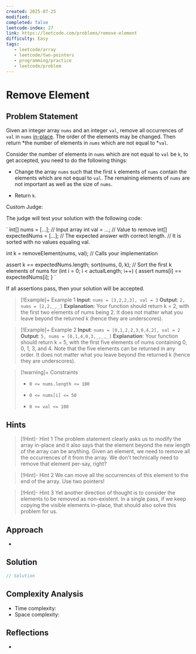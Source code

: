 ```yaml
---
created: 2025-07-25
modified: 
completed: false
leetcode-index: 27 
link: https://leetcode.com/problems/remove-element
difficulty: Easy 
tags:
   - leetcode/array
   - leetcode/two-pointers 
   - programming/practice
   - leetcode/problem
---
```

# Remove Element

## Problem Statement
Given an integer array `nums` and an integer `val`, remove all occurrences of `val` in `nums` <a href="https://en.wikipedia.org/wiki/In-place_algorithm" target="_blank">in-place</a>. The order of the elements may be changed. Then return *the number of elements in *`nums`* which are not equal to *`val`.

Consider the number of elements in `nums` which are not equal to `val` be `k`, to get accepted, you need to do the following things:

	
- Change the array `nums` such that the first `k` elements of `nums` contain the elements which are not equal to `val`. The remaining elements of `nums` are not important as well as the size of `nums`.
	
- Return `k`.

Custom Judge:

The judge will test your solution with the following code:

`
int[] nums = [...]; // Input array
int val = ...; // Value to remove
int[] expectedNums = [...]; // The expected answer with correct length.
                            // It is sorted with no values equaling val.

int k = removeElement(nums, val); // Calls your implementation

assert k == expectedNums.length;
sort(nums, 0, k); // Sort the first k elements of nums
for (int i = 0; i < actualLength; i++) {
    assert nums[i] == expectedNums[i];
}
`

If all assertions pass, then your solution will be accepted.

 

>[!Example]+ Example 1
>**Input**: `nums = [3,2,2,3], val = 3`
>**Output**: `2, nums = [2,2,_,_]`
>**Explanation**:
>Your function should return k = 2, with the first two elements of nums being 2. It does not matter what you leave beyond the returned k (hence they are underscores). 

>[!Example]+ Example 2
>**Input**: `nums = [0,1,2,2,3,0,4,2], val = 2`
>**Output**: `5, nums = [0,1,4,0,3,_,_,_]`
>**Explanation**:
>Your function should return k = 5, with the first five elements of nums containing 0, 0, 1, 3, and 4. Note that the five elements can be returned in any order. It does not matter what you leave beyond the returned k (hence they are underscores). 

>[!warning]+ Constraints
>- `0 <= nums.length <= 100`
>
>- `0 <= nums[i] <= 50`
>
>- `0 <= val <= 100`
## Hints
>[!Hint]- Hint 1
>The problem statement clearly asks us to modify the array in-place and it also says that the element beyond the new length of the array can be anything. Given an element, we need to remove all the occurrences of it from the array. We don't technically need to remove that element per-say, right?

>[!Hint]- Hint 2
>We can move all the occurrences of this element to the end of the array. Use two pointers!
>

>[!Hint]- Hint 3
>Yet another direction of thought is to consider the elements to be removed as non-existent. In a single pass, if we keep copying the visible elements in-place, that should also solve this problem for us.
## Approach

- 
## Solution

```cpp
// Solution
```

## Complexity Analysis

- Time complexity: 
- Space complexity: 

## Reflections
- 